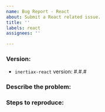 ```yaml
---
name: Bug Report - React
about: Submit a React related issue.
title: ''
labels: react
assignees: ''

---
```


### Version:

- `inertiax-react` version: #.#.#

### Describe the problem:

<!--
  Explain the behavior you're seeing that you think is a bug,
  and explain how you think things should behave instead.
-->

### Steps to reproduce:

<!--
  Please carefully explain the steps to reproduce this issue.
  We can't help you without a reproduction.
-->
